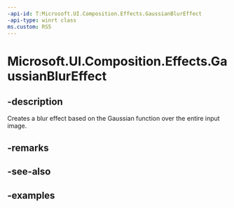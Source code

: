 ```yaml
---
-api-id: T:Microsoft.UI.Composition.Effects.GaussianBlurEffect
-api-type: winrt class
ms.custom: RS5
---
```


<!-- Class syntax.
public class GaussianBlurEffect : IGraphicsEffect, IGraphicsEffectSource
-->

# Microsoft.UI.Composition.Effects.GaussianBlurEffect

## -description
Creates a blur effect based on the Gaussian function over the entire input image.

## -remarks

## -see-also

## -examples

